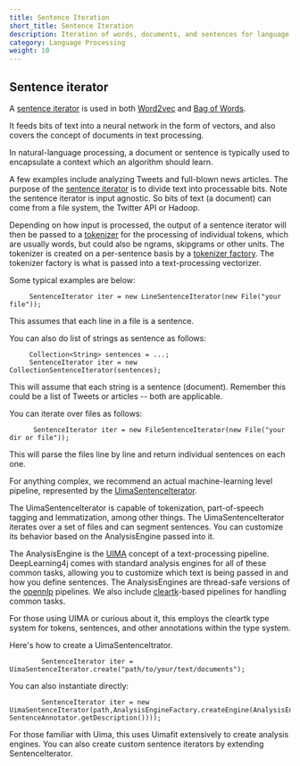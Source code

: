 ```yaml
---
title: Sentence Iteration
short_title: Sentence Iteration
description: Iteration of words, documents, and sentences for language processing in DL4J.
category: Language Processing
weight: 10
---
```


## Sentence iterator

A [sentence iterator](./doc/org/deeplearning4j/word2vec/sentenceiterator/SentenceIterator.html) is used in both [Word2vec](./word2vec.html) and [Bag of Words](./bagofwords-tf-idf.html).

It feeds bits of text into a neural network in the form of vectors, and also covers the concept of documents in text processing.

In natural-language processing, a document or sentence is typically used to encapsulate a context which an algorithm should learn.

A few examples include analyzing Tweets and full-blown news articles. The purpose of the [sentence iterator](./doc/org/deeplearning4j/word2vec/sentenceiterator/SentenceIterator.html) is to divide text into processable bits. Note the sentence iterator is input agnostic. So bits of text (a document) can come from a file system, the Twitter API or Hadoop.

Depending on how input is processed, the output of a sentence iterator will then be passed to a [tokenizer](./org/deeplearning4j/word2vec/tokenizer/Tokenizer.html) for the processing of individual tokens, which are usually words, but could also be ngrams, skipgrams or other units. The tokenizer is created on a per-sentence basis by a [tokenizer factory](./doc/org/deeplearning4j/word2vec/tokenizer/TokenizerFactory.html). The tokenizer factory is what is passed into a text-processing vectorizer. 

Some typical examples are below:

         SentenceIterator iter = new LineSentenceIterator(new File("your file"));

This assumes that each line in a file is a sentence.

You can also do list of strings as sentence as follows:

	     Collection<String> sentences = ...;
	     SentenceIterator iter = new CollectionSentenceIterator(sentences);

This will assume that each string is a sentence (document). Remember this could be a list of Tweets or articles -- both are applicable.

You can iterate over files as follows:
          
          SentenceIterator iter = new FileSentenceIterator(new File("your dir or file"));

This will parse the files line by line and return individual sentences on each one.

For anything complex, we recommend an actual machine-learning level pipeline, represented by the [UimaSentenceIterator](./doc/org/deeplearning4j/text/sentenceiterator/UimaSentenceIterator.html).

The UimaSentenceIterator is capable of tokenization, part-of-speech tagging and lemmatization, among other things. The UimaSentenceIterator iterates over a set of files and can segment sentences. You can customize its behavior based on the AnalysisEngine passed into it.

The AnalysisEngine is the [UIMA](http://uima.apache.org/) concept of a text-processing pipeline. DeepLearning4j comes with standard analysis engines for all of these common tasks, allowing you to customize which text is being passed in and how you define sentences. The AnalysisEngines are thread-safe versions of the [opennlp](http://opennlp.apache.org/) pipelines. We also include [cleartk](http://cleartk.googlecode.com/)-based pipelines for handling common tasks.

For those using UIMA or curious about it, this employs the cleartk type system for tokens, sentences, and other annotations within the type system.

Here's how to create a UimaSentenceItrator.

            SentenceIterator iter = UimaSentenceIterator.create("path/to/your/text/documents");

You can also instantiate directly:

			SentenceIterator iter = new UimaSentenceIterator(path,AnalysisEngineFactory.createEngine(AnalysisEngineFactory.createEngineDescription(TokenizerAnnotator.getDescription(), SentenceAnnotator.getDescription())));

For those familiar with Uima, this uses Uimafit extensively to create analysis engines. You can also create custom sentence iterators by extending SentenceIterator.